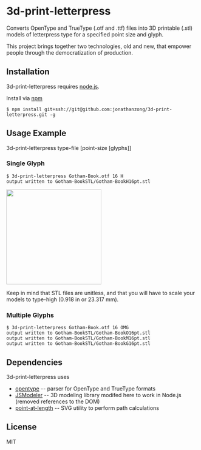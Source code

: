 # 3d-print-letterpress
Converts OpenType and TrueType (.otf and .ttf) files into 3D printable (.stl) models of letterpress type for a specified point size and glyph.

This project brings together two technologies, old and new, that empower people through the democratization of production.

Installation
------------

3d-print-letterpress requires [node.js](http://nodejs.org).

Install via [npm](https://www.npmjs.org)
```
$ npm install git+ssh://git@github.com:jonathanzong/3d-print-letterpress.git -g
```

Usage Example
-------------

3d-print-letterpress type-file [point-size [glyphs]]

### Single Glyph

```
$ 3d-print-letterpress Gotham-Book.otf 16 H
output written to Gotham-BookSTL/Gotham-BookH16pt.stl
```
<img src="https://cloud.githubusercontent.com/assets/4650077/6158011/49adf192-b214-11e4-852e-cccc9b920b0d.png" width="250"/>

Keep in mind that STL files are unitless, and that you will have to scale your models to type-high (0.918 in or 23.317 mm).

### Multiple Glyphs

```
$ 3d-print-letterpress Gotham-Book.otf 16 OMG
output written to Gotham-BookSTL/Gotham-BookO16pt.stl
output written to Gotham-BookSTL/Gotham-BookM16pt.stl
output written to Gotham-BookSTL/Gotham-BookG16pt.stl
```


Dependencies
-----------
3d-print-letterpress uses

- [opentype](https://github.com/nodebox/opentype.js) -- parser for OpenType and TrueType formats
- [JSModeler](https://github.com/kovacsv/JSModeler) -- 3D modeling library modifed here to work in Node.js (removed references to the DOM)
- [point-at-length](https://github.com/substack/point-at-length) -- SVG utility to perform path calculations


License
-----------
MIT
